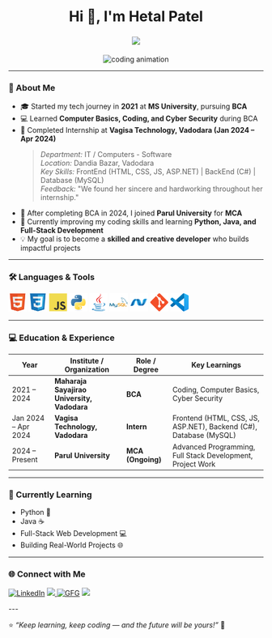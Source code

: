 <h1 align="center">Hi 👋, I'm Hetal Patel</h1>
<h3 align="center">
  <img src="https://readme-typing-svg.herokuapp.com?size=24&center=true&vCenter=true&width=600&lines=Aspiring+Full+Stack+Developer;Front-End+Designer;Cyber+Security+Learner;Tech+Explorer;Future+Software+Engineer+🚀" />
</h3>



<p align="center">
  <img src="https://media.giphy.com/media/WUlplcMpOCEmTGBtBW/giphy.gif" width="420" alt="coding animation"/>
</p>

---

### 🚀 About Me
- 🎓 Started my tech journey in **2021** at **MS University**, pursuing **BCA**  
- 💻 Learned **Computer Basics, Coding, and Cyber Security** during BCA  
- 💼 Completed Internship at **Vagisa Technology, Vadodara (Jan 2024 – Apr 2024)**  
  > *Department:* IT / Computers - Software  
  > *Location:* Dandia Bazar, Vadodara  
  > *Key Skills:* FrontEnd (HTML, CSS, JS, ASP.NET) | BackEnd (C#) | Database (MySQL)  
  > *Feedback:* "We found her sincere and hardworking throughout her internship."  
- 🎯 After completing BCA in 2024, I joined **Parul University** for **MCA**  
- 🧠 Currently improving my coding skills and learning **Python, Java, and Full-Stack Development**  
- 💡 My goal is to become a **skilled and creative developer** who builds impactful projects  

---

### 🛠 Languages & Tools
<p align="left">
  <img src="https://raw.githubusercontent.com/devicons/devicon/master/icons/html5/html5-original.svg" width="36" height="36"/>
  <img src="https://raw.githubusercontent.com/devicons/devicon/master/icons/css3/css3-original.svg" width="36" height="36"/>
  <img src="https://raw.githubusercontent.com/devicons/devicon/master/icons/javascript/javascript-original.svg" width="36" height="36"/>
  <img src="https://raw.githubusercontent.com/devicons/devicon/master/icons/python/python-original.svg" width="36" height="36"/>
  <img src="https://raw.githubusercontent.com/devicons/devicon/master/icons/java/java-original.svg" width="36" height="36"/>
  <img src="https://raw.githubusercontent.com/devicons/devicon/master/icons/mysql/mysql-original-wordmark.svg" width="36" height="36"/>
  <img src="https://raw.githubusercontent.com/devicons/devicon/master/icons/dot-net/dot-net-original.svg" width="36" height="36"/>
  <img src="https://raw.githubusercontent.com/devicons/devicon/master/icons/git/git-original.svg" width="36" height="36"/>
  <img src="https://raw.githubusercontent.com/devicons/devicon/master/icons/vscode/vscode-original.svg" width="36" height="36"/>
</p>

---

### 💻 Education & Experience
| Year | Institute / Organization | Role / Degree | Key Learnings |
|------|--------------------------|----------------|----------------|
| 2021 – 2024 | **Maharaja Sayajirao University, Vadodara** | **BCA** | Coding, Computer Basics, Cyber Security |
| Jan 2024 – Apr 2024 | **Vagisa Technology, Vadodara** | **Intern** | Frontend (HTML, CSS, JS, ASP.NET), Backend (C#), Database (MySQL) |
| 2024 – Present | **Parul University** | **MCA (Ongoing)** | Advanced Programming, Full Stack Development, Project Work |

---

### 🌱 Currently Learning
- Python 🐍  
- Java ☕  
- Full-Stack Web Development 💻  
- Building Real-World Projects 🌐  

---

### 🌐 Connect with Me
<p align="left">
  <a href="https://www.linkedin.com/in/hetal-patel" target="_blank"><img src="https://raw.githubusercontent.com/rahuldkjain/github-profile-readme-generator/master/src/images/icons/Social/linked-in-alt.svg" height="30" width="40" alt="LinkedIn"/></a>

<a href="mailto:hetalpatel20003@gmail.com" target="_blank">
<img src="https://cdn.jsdelivr.net/npm/simple-icons@v4/icons/gmail.svg" width="40px"/>
</a>
 <a href="https://www.geeksforgeeks.org/user/amitpatel07/" target="_blank"><img src="https://raw.githubusercontent.com/rahuldkjain/github-profile-readme-generator/master/src/images/icons/Social/geeks-for-geeks.svg" height="30" width="40" alt="GFG"/></a>
<a href="https://leetcode.com/u/AmitPatel4084/" target="_blank">
<img src="https://cdn.jsdelivr.net/npm/simple-icons@v4/icons/leetcode.svg" width="40px"/>
</a>
 </p>
---

⭐ *“Keep learning, keep coding — and the future will be yours!”* 🌸  

